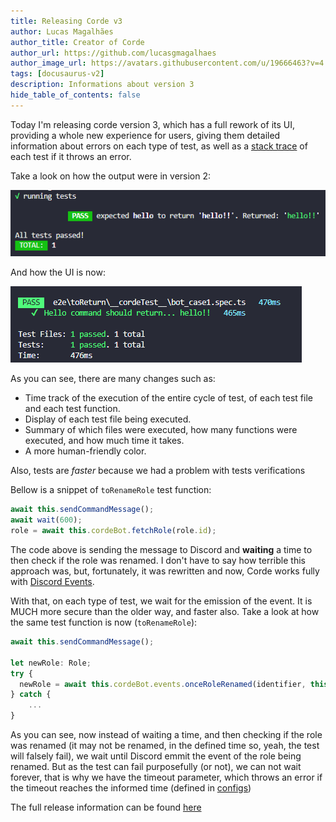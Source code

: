 ```yaml
---
title: Releasing Corde v3
author: Lucas Magalhães
author_title: Creator of Corde
author_url: https://github.com/lucasgmagalhaes
author_image_url: https://avatars.githubusercontent.com/u/19666463?v=4
tags: [docusaurus-v2]
description: Informations about version 3
hide_table_of_contents: false
---
```


Today I'm releasing corde version 3, which has a full rework of its UI,
providing a whole new experience for users, giving them detailed information about errors
on each type of test, as well as a [stack trace](https://en.wikipedia.org/wiki/Stack_trace)
of each test if it throws an error.

Take a look on how the output were in version 2:

<div style={{textAlign: 'center'}}>

![old ui](/img/console_print.png)

</div>

And how the UI is now:

<div style={{textAlign: 'center'}}>

![new ui](/img/test_success_example.png)

</div>

As you can see, there are many changes such as:

- Time track of the execution of the entire cycle of test, of each test file and each test function.
- Display of each test file being executed.
- Summary of which files were executed, how many functions were executed, and how much time it takes.
- A more human-friendly color.

Also, tests are _faster_ because we had a problem with tests verifications

Bellow is a snippet of `toRenameRole` test function:

```typescript
await this.sendCommandMessage();
await wait(600);
role = await this.cordeBot.fetchRole(role.id);
```

The code above is sending the message to Discord and **waiting** a time
to then check if the role was renamed. I don't have to say how terrible
this approach was, but, fortunately, it was rewritten and now, Corde works
fully with [Discord Events](https://discord.com/developers/docs/topics/gateway#gateway-intents).

With that, on each type of test, we wait for the emission of the event.
It is MUCH more secure than the older way, and faster also.
Take a look at how the same test function is now (`toRenameRole`):

```typescript
await this.sendCommandMessage();

let newRole: Role;
try {
  newRole = await this.cordeBot.events.onceRoleRenamed(identifier, this.timeOut);
} catch {
    ...
}
```

As you can see, now instead of waiting a time, and then checking if the role was
renamed (it may not be renamed, in the defined time so, yeah, the test will falsely
fail), we wait until Discord emmit the event of the role being renamed. But as the
test can fail purposefully (or not), we can not wait forever, that is why we have the
timeout parameter, which throws an error if the timeout reaches the informed time
(defined in [configs](/docs/configurations#timeout))

The full release information can be found [here](https://github.com/lucasgmagalhaes/corde/releases/tag/v3.0.1)
